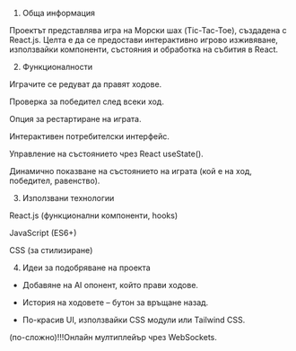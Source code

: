 1. Обща информация

Проектът представлява игра на Морски шах (Tic-Tac-Toe), създадена с React.js. Целта е да се предостави интерактивно игрово изживяване, използвайки компоненти, състояния и обработка на събития в React.

2. Функционалности

Играчите се редуват да правят ходове.

Проверка за победител след всеки ход.

Опция за рестартиране на играта.

Интерактивен потребителски интерфейс.

Управление на състоянието чрез React useState().

Динамично показване на състоянието на играта (кой е на ход, победител, равенство).

3. Използвани технологии

React.js (функционални компоненти, hooks)

JavaScript (ES6+)

CSS (за стилизиране)

4. Идеи за подобряване на проекта

 - Добавяне на AI опонент, който прави ходове.

 - История на ходовете – бутон за връщане назад.

 - По-красив UI, използвайки CSS модули или Tailwind CSS.

(по-сложно)!!!Онлайн мултиплейър чрез WebSockets.
